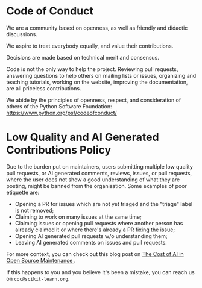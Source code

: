 # Code of Conduct

We are a community based on openness, as well as friendly and didactic discussions.

We aspire to treat everybody equally, and value their contributions.

Decisions are made based on technical merit and consensus.

Code is not the only way to help the project. Reviewing pull requests,
answering questions to help others on mailing lists or issues, organizing and
teaching tutorials, working on the website, improving the documentation, are
all priceless contributions.

We abide by the principles of openness, respect, and consideration of others of
the Python Software Foundation: https://www.python.org/psf/codeofconduct/

# Low Quality and AI Generated Contributions Policy

Due to the burden put on maintainers, users submitting multiple low quality pull
requests, or AI generated comments, reviews, issues, or pull requests, where the
user does not show a good understanding of what they are posting, might be banned
from the organisation. Some examples of poor etiquette are:

- Opening a PR for issues which are not yet triaged and the "triage" label is not
  removed;
- Claiming to work on many issues at the same time;
- Claiming issues or opening pull requests where another person has already
  claimed it or where there's already a PR fixing the issue;
- Opening AI generated pull requests w/o understanding them;
- Leaving AI generated comments on issues and pull requests.

For more context, you can check out this blog post on [
The Cost of AI in Open Source Maintenance
](https://adrin.info/the-cost-of-ai-in-open-source-maintenance.html).

If this happens to you and you believe it's been a mistake, you can reach us on
`coc@scikit-learn.org`.
